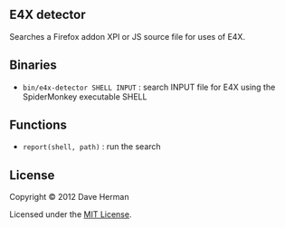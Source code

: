 ## E4X detector

Searches a Firefox addon XPI or JS source file for uses of E4X.

## Binaries

  * `bin/e4x-detector SHELL INPUT` : search INPUT file for E4X using the SpiderMonkey executable SHELL

## Functions

  * `report(shell, path)` : run the search

## License

Copyright © 2012 Dave Herman

Licensed under the [MIT License](http://mit-license.org).

